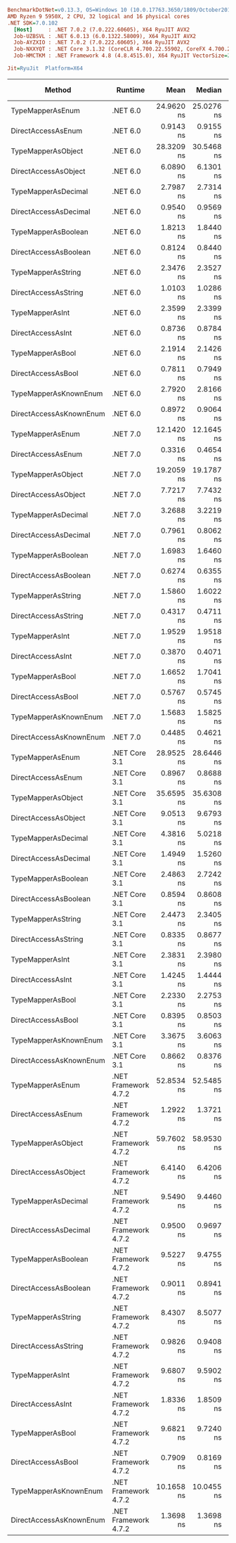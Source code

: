 ``` ini

BenchmarkDotNet=v0.13.3, OS=Windows 10 (10.0.17763.3650/1809/October2018Update/Redstone5), VM=Hyper-V
AMD Ryzen 9 5950X, 2 CPU, 32 logical and 16 physical cores
.NET SDK=7.0.102
  [Host]     : .NET 7.0.2 (7.0.222.60605), X64 RyuJIT AVX2
  Job-UZBSVL : .NET 6.0.13 (6.0.1322.58009), X64 RyuJIT AVX2
  Job-AYZXIO : .NET 7.0.2 (7.0.222.60605), X64 RyuJIT AVX2
  Job-NXXYQT : .NET Core 3.1.32 (CoreCLR 4.700.22.55902, CoreFX 4.700.22.56512), X64 RyuJIT AVX2
  Job-HMCTKM : .NET Framework 4.8 (4.8.4515.0), X64 RyuJIT VectorSize=256

Jit=RyuJit  Platform=X64  

```
|                  Method |              Runtime |       Mean |     Median | Ratio |   Gen0 | Allocated | Alloc Ratio |
|------------------------ |--------------------- |-----------:|-----------:|------:|-------:|----------:|------------:|
|        TypeMapperAsEnum |             .NET 6.0 | 24.9620 ns | 25.0276 ns |     ? | 0.0014 |      24 B |           ? |
|      DirectAccessAsEnum |             .NET 6.0 |  0.9143 ns |  0.9155 ns |     ? |      - |         - |           ? |
|      TypeMapperAsObject |             .NET 6.0 | 28.3209 ns | 30.5468 ns |     ? | 0.0029 |      48 B |           ? |
|    DirectAccessAsObject |             .NET 6.0 |  6.0890 ns |  6.1301 ns |     ? | 0.0014 |      24 B |           ? |
|     TypeMapperAsDecimal |             .NET 6.0 |  2.7987 ns |  2.7314 ns |     ? |      - |         - |           ? |
|   DirectAccessAsDecimal |             .NET 6.0 |  0.9540 ns |  0.9569 ns |     ? |      - |         - |           ? |
|     TypeMapperAsBoolean |             .NET 6.0 |  1.8213 ns |  1.8440 ns |     ? |      - |         - |           ? |
|   DirectAccessAsBoolean |             .NET 6.0 |  0.8124 ns |  0.8440 ns |     ? |      - |         - |           ? |
|      TypeMapperAsString |             .NET 6.0 |  2.3476 ns |  2.3527 ns |     ? |      - |         - |           ? |
|    DirectAccessAsString |             .NET 6.0 |  1.0103 ns |  1.0286 ns |     ? |      - |         - |           ? |
|         TypeMapperAsInt |             .NET 6.0 |  2.3599 ns |  2.3399 ns |     ? |      - |         - |           ? |
|       DirectAccessAsInt |             .NET 6.0 |  0.8736 ns |  0.8784 ns |     ? |      - |         - |           ? |
|        TypeMapperAsBool |             .NET 6.0 |  2.1914 ns |  2.1426 ns |     ? |      - |         - |           ? |
|      DirectAccessAsBool |             .NET 6.0 |  0.7811 ns |  0.7949 ns |     ? |      - |         - |           ? |
|   TypeMapperAsKnownEnum |             .NET 6.0 |  2.7920 ns |  2.8166 ns |     ? |      - |         - |           ? |
| DirectAccessAsKnownEnum |             .NET 6.0 |  0.8972 ns |  0.9064 ns |     ? |      - |         - |           ? |
|        TypeMapperAsEnum |             .NET 7.0 | 12.1420 ns | 12.1645 ns |     ? |      - |         - |           ? |
|      DirectAccessAsEnum |             .NET 7.0 |  0.3316 ns |  0.4654 ns |     ? |      - |         - |           ? |
|      TypeMapperAsObject |             .NET 7.0 | 19.2059 ns | 19.1787 ns |     ? | 0.0014 |      24 B |           ? |
|    DirectAccessAsObject |             .NET 7.0 |  7.7217 ns |  7.7432 ns |     ? | 0.0014 |      24 B |           ? |
|     TypeMapperAsDecimal |             .NET 7.0 |  3.2688 ns |  3.2219 ns |     ? |      - |         - |           ? |
|   DirectAccessAsDecimal |             .NET 7.0 |  0.7961 ns |  0.8062 ns |     ? |      - |         - |           ? |
|     TypeMapperAsBoolean |             .NET 7.0 |  1.6983 ns |  1.6460 ns |     ? |      - |         - |           ? |
|   DirectAccessAsBoolean |             .NET 7.0 |  0.6274 ns |  0.6355 ns |     ? |      - |         - |           ? |
|      TypeMapperAsString |             .NET 7.0 |  1.5860 ns |  1.6022 ns |     ? |      - |         - |           ? |
|    DirectAccessAsString |             .NET 7.0 |  0.4317 ns |  0.4711 ns |     ? |      - |         - |           ? |
|         TypeMapperAsInt |             .NET 7.0 |  1.9529 ns |  1.9518 ns |     ? |      - |         - |           ? |
|       DirectAccessAsInt |             .NET 7.0 |  0.3870 ns |  0.4071 ns |     ? |      - |         - |           ? |
|        TypeMapperAsBool |             .NET 7.0 |  1.6652 ns |  1.7041 ns |     ? |      - |         - |           ? |
|      DirectAccessAsBool |             .NET 7.0 |  0.5767 ns |  0.5745 ns |     ? |      - |         - |           ? |
|   TypeMapperAsKnownEnum |             .NET 7.0 |  1.5683 ns |  1.5825 ns |     ? |      - |         - |           ? |
| DirectAccessAsKnownEnum |             .NET 7.0 |  0.4485 ns |  0.4621 ns |     ? |      - |         - |           ? |
|        TypeMapperAsEnum |        .NET Core 3.1 | 28.9525 ns | 28.6446 ns |     ? | 0.0014 |      24 B |           ? |
|      DirectAccessAsEnum |        .NET Core 3.1 |  0.8967 ns |  0.8688 ns |     ? |      - |         - |           ? |
|      TypeMapperAsObject |        .NET Core 3.1 | 35.6595 ns | 35.6308 ns |     ? | 0.0029 |      48 B |           ? |
|    DirectAccessAsObject |        .NET Core 3.1 |  9.0513 ns |  9.6793 ns |     ? | 0.0014 |      24 B |           ? |
|     TypeMapperAsDecimal |        .NET Core 3.1 |  4.3816 ns |  5.0218 ns |     ? |      - |         - |           ? |
|   DirectAccessAsDecimal |        .NET Core 3.1 |  1.4949 ns |  1.5260 ns |     ? |      - |         - |           ? |
|     TypeMapperAsBoolean |        .NET Core 3.1 |  2.4863 ns |  2.7242 ns |     ? |      - |         - |           ? |
|   DirectAccessAsBoolean |        .NET Core 3.1 |  0.8594 ns |  0.8608 ns |     ? |      - |         - |           ? |
|      TypeMapperAsString |        .NET Core 3.1 |  2.4473 ns |  2.3405 ns |     ? |      - |         - |           ? |
|    DirectAccessAsString |        .NET Core 3.1 |  0.8335 ns |  0.8677 ns |     ? |      - |         - |           ? |
|         TypeMapperAsInt |        .NET Core 3.1 |  2.3831 ns |  2.3980 ns |     ? |      - |         - |           ? |
|       DirectAccessAsInt |        .NET Core 3.1 |  1.4245 ns |  1.4444 ns |     ? |      - |         - |           ? |
|        TypeMapperAsBool |        .NET Core 3.1 |  2.2330 ns |  2.2753 ns |     ? |      - |         - |           ? |
|      DirectAccessAsBool |        .NET Core 3.1 |  0.8395 ns |  0.8503 ns |     ? |      - |         - |           ? |
|   TypeMapperAsKnownEnum |        .NET Core 3.1 |  3.3675 ns |  3.6063 ns |     ? |      - |         - |           ? |
| DirectAccessAsKnownEnum |        .NET Core 3.1 |  0.8662 ns |  0.8376 ns |     ? |      - |         - |           ? |
|        TypeMapperAsEnum | .NET Framework 4.7.2 | 52.8534 ns | 52.5485 ns |     ? | 0.0038 |      24 B |           ? |
|      DirectAccessAsEnum | .NET Framework 4.7.2 |  1.2922 ns |  1.3721 ns |     ? |      - |         - |           ? |
|      TypeMapperAsObject | .NET Framework 4.7.2 | 59.7602 ns | 58.9530 ns |     ? | 0.0076 |      48 B |           ? |
|    DirectAccessAsObject | .NET Framework 4.7.2 |  6.4140 ns |  6.4206 ns |     ? | 0.0038 |      24 B |           ? |
|     TypeMapperAsDecimal | .NET Framework 4.7.2 |  9.5490 ns |  9.4460 ns |     ? |      - |         - |           ? |
|   DirectAccessAsDecimal | .NET Framework 4.7.2 |  0.9500 ns |  0.9697 ns |     ? |      - |         - |           ? |
|     TypeMapperAsBoolean | .NET Framework 4.7.2 |  9.5227 ns |  9.4755 ns |     ? |      - |         - |           ? |
|   DirectAccessAsBoolean | .NET Framework 4.7.2 |  0.9011 ns |  0.8941 ns |     ? |      - |         - |           ? |
|      TypeMapperAsString | .NET Framework 4.7.2 |  8.4307 ns |  8.5077 ns |     ? |      - |         - |           ? |
|    DirectAccessAsString | .NET Framework 4.7.2 |  0.9826 ns |  0.9408 ns |     ? |      - |         - |           ? |
|         TypeMapperAsInt | .NET Framework 4.7.2 |  9.6807 ns |  9.5902 ns |     ? |      - |         - |           ? |
|       DirectAccessAsInt | .NET Framework 4.7.2 |  1.8336 ns |  1.8509 ns |     ? |      - |         - |           ? |
|        TypeMapperAsBool | .NET Framework 4.7.2 |  9.6821 ns |  9.7240 ns |     ? |      - |         - |           ? |
|      DirectAccessAsBool | .NET Framework 4.7.2 |  0.7909 ns |  0.8169 ns |     ? |      - |         - |           ? |
|   TypeMapperAsKnownEnum | .NET Framework 4.7.2 | 10.1658 ns | 10.0455 ns |     ? |      - |         - |           ? |
| DirectAccessAsKnownEnum | .NET Framework 4.7.2 |  1.3698 ns |  1.3698 ns |     ? |      - |         - |           ? |
